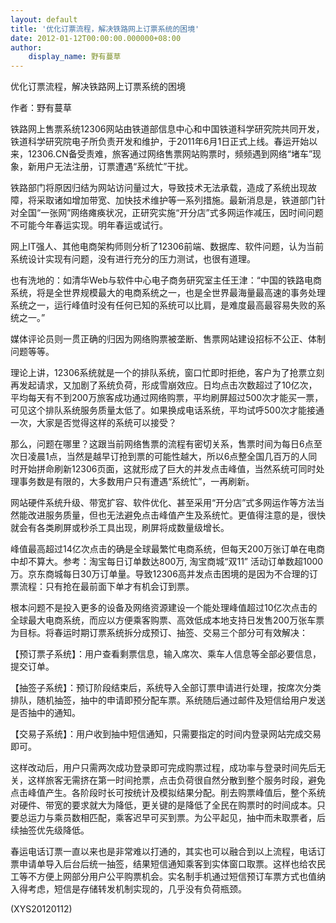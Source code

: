 ```yaml
---
layout: default
title: '优化订票流程，解决铁路网上订票系统的困境'
date: 2012-01-12T00:00:00.000000+08:00
author:
    display_name: 野有蔓草
---
```


优化订票流程，解决铁路网上订票系统的困境

作者：野有蔓草

铁路网上售票系统12306网站由铁道部信息中心和中国铁道科学研究院共同开发，铁道科学研究院电子所负责开发和维护，于2011年6月1日正式上线。春运开始以来，12306.CN备受责难，旅客通过网络售票网站购票时，频频遇到网络“堵车”现象，新用户无法注册，订票遭遇“系统忙”干扰。

铁路部门将原因归结为网站访问量过大，导致技术无法承载，造成了系统出现故障，将采取诸如增加带宽、加快技术维护等一系列措施。最新消息是，铁道部门针对全国“一张网”网络瘫痪状况，正研究实施“开分店”式多网运作减压，因时间问题不可能今年春运实现。明年春运或试行。

网上IT强人、其他电商架构师则分析了12306前端、数据库、软件问题，认为当前系统设计实现有问题，没有进行充分的压力测试，也很有道理。

也有洗地的：如清华Web与软件中心电子商务研究室主任王津：“中国的铁路电商系统，将是全世界规模最大的电商系统之一，也是全世界最海量最高速的事务处理系统之一，运行峰值时没有任何已知的系统可以比肩，是难度最高最容易失败的系统之一。”

媒体评论员则一贯正确的归因为网络购票被垄断、售票网站建设招标不公正、体制问题等等。

理论上讲，12306系统就是一个的排队系统，窗口忙即时拒绝，客户为了抢票立刻再发起请求，又加剧了系统负荷，形成雪崩效应。日均点击次数超过了10亿次，平均每天有不到200万旅客成功通过网络购票，平均刷屏超过500次才能买一票，可见这个排队系统服务质量太低了。如果换成电话系统，平均试呼500次才能接通一次，大家是否觉得这样的系统可以接受？

那么，问题在哪里？这跟当前网络售票的流程有密切关系，售票时间为每日6点至次日凌晨1点，当然是越早订抢到票的可能性越大，所以6点整全国几百万的人同时开始拼命刷新12306页面，这就形成了巨大的并发点击峰值，当然系统可同时处理事务数是有限的，大多数用户只有遭遇“系统忙”，一再刷新。

网站硬件系统升级、带宽扩容、软件优化、甚至采用“开分店”式多网运作等方法当然能改进服务质量，但也无法避免点击峰值产生及系统忙。更值得注意的是，很快就会有各类刷屏或秒杀工具出现，刷屏将成数量级增长。

峰值最高超过14亿次点击的确是全球最繁忙电商系统，但每天200万张订单在电商中却不算大。参考：淘宝每日订单数达800万, 淘宝商城“双11” 活动订单数超1000万。京东商城每日30万订单量。导致12306高并发点击困境的是因为不合理的订票流程：只有抢在最前面下单才有机会订到票。

根本问题不是投入更多的设备及网络资源建设一个能处理峰值超过10亿次点击的全球最大电商系统，而应以方便乘客购票、高效低成本地支持日发售200万张车票为目标。将春运时期订票系统拆分成预订、抽签、交易三个部分可有效解决：

【预订票子系统】：用户查看剩票信息，输入席次、乘车人信息等全部必要信息，提交订单。

【抽签子系统】：预订阶段结束后，系统导入全部订票申请进行处理，按席次分类排队，随机抽签，抽中的申请即预分配车票。系统随后通过邮件及短信给用户发送是否抽中的通知。

【交易子系统】：用户收到抽中短信通知，只需要指定的时间内登录网站完成交易即可。

这样改动后，用户只需两次成功登录即可完成购票过程，成功率与登录时间先后无关，这样旅客无需挤在第一时间抢票，点击负荷很自然分散到整个服务时段，避免点击峰值产生。各阶段时长可按统计及模拟结果分配。削去购票峰值后，整个系统对硬件、带宽的要求就大为降低，更关键的是降低了全民在购票时的时间成本。只要总运力与乘员数相匹配，乘客迟早可买到票。为公平起见，抽中而未取票者，后续抽签优先级降低。

春运电话订票一直以来也是非常难以打通的，其实也可以融合到以上流程，电话订票申请单导入后台后统一抽签，结果短信通知乘客到实体窗口取票。这样也给农民工等不方便上网部分用户公平购票机会。实名制手机通过短信预订车票方式也值纳入得考虑，短信是存储转发机制实现的，几乎没有负荷瓶颈。

(XYS20120112)

